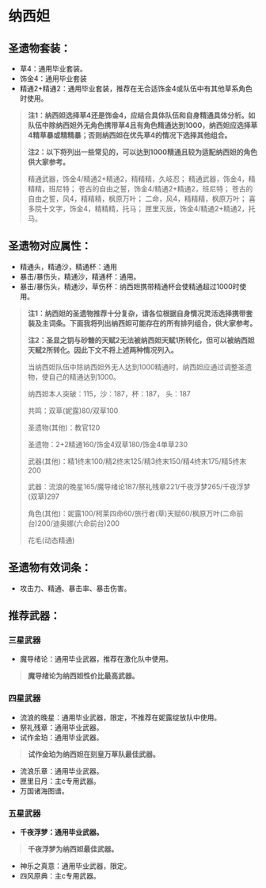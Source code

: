 # 纳西妲

## 圣遗物套装：
- 草4：通用毕业套装。
- 饰金4：通用毕业套装
- 精通2+精通2：通用毕业套装，推荐在无合适饰金4或队伍中有其他草系角色时使用。

>**注1：纳西妲选择草4还是饰金4，应结合具体队伍和自身精通具体分析。如队伍中除纳西妲外无角色携带草4且有角色精通达到1000，纳西妲应选择草4精草暴或精精暴；否则纳西妲在优先草4的情况下选择其他组合。**
>
>**注2：以下将列出一些常见的，可以达到1000精通且较为适配纳西妲的角色供大家参考。**
>
>精通武器，饰金4/精通2+精通2，精精精，久岐忍；
>精通武器，饰金4，精精精，班尼特；
>苍古的自由之誓，饰金4/精通2+精通2，班尼特；
>苍古的自由之誓，风4，精精精，枫原万叶；
>二命，风4，精精精，枫原万叶；
>喜多院十文字，饰金4，精精精，托马；
>匣里灭辰，饰金4/精通2+精通2，托马。

## 圣遗物对应属性：
- 精通头，精通沙，精通杯：通用
- 暴击/暴伤头，精通沙，精通杯：通用。
- 暴击/暴伤头，精通沙，草伤杯：纳西妲携带精通杯会使精通超过1000时使用。

>**注1：纳西妲的圣遗物推荐十分复杂，请各位根据自身情况灵活选择携带套装及主词条。下面我将列出纳西妲可能存在的所有排列组合，供大家参考。**
>
>**注2：圣显之钥与砂糖的天赋2无法被纳西妲天赋1所转化，但可以被纳西妲天赋2所转化。因此下文不将上述两种情况列入。**
>
>当纳西妲队伍中除纳西妲外无人达到1000精通时，纳西妲应通过调整圣遗物，使自己的精通达到1000。
>
>纳西妲本人突破：115，沙：187，杯：187， 头：187
>
>共鸣：双草(妮露)80/双草100
>
>圣遗物(其他)：教官120
>
>圣遗物：2+2精通160/饰金4双草180/饰金4单草230
>
>武器(其他)：精1终末100/精2终末125/精3终末150/精4终末175/精5终末200
>
>武器：流浪的晚星165/魔导绪论187/祭礼残章221/千夜浮梦265/千夜浮梦(双草)297
>
>角色(其他)：妮露100/柯莱四命60/旅行者(草)天赋60/枫原万叶(二命前台)200/迪奥娜(六命前台)200
>
>花毛(动态精通)


## 圣遗物有效词条：
- 攻击力、精通、暴击率、暴击伤害。

## 推荐武器：
### 三星武器
- 魔导绪论：通用毕业武器，推荐在激化队中使用。

>**魔导绪论为纳西妲性价比最高武器。**

### 四星武器
- 流浪的晚星：通用毕业武器，限定，不推荐在妮露绽放队中使用。
- 祭礼残章：通用毕业武器。
- 试作金珀：通用毕业武器。

>**试作金珀为纳西妲在刻皇万草队最佳武器。**

- 流浪乐章：通用毕业武器。
- 匣里日月：主c专用武器。
- 万国诸海图谱。

### 五星武器
- **千夜浮梦：通用毕业武器。**

>**千夜浮梦为纳西妲最佳武器。**

- 神乐之真意：通用毕业武器，限定。
- 四风原典：主c专用武器。
